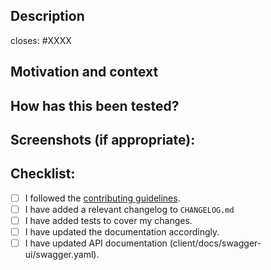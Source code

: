 <!--- Provide a general summary of your changes in the Title above -->

## Description
<!--- Describe your changes in detail -->
closes: #XXXX

## Motivation and context
<!--- Why is this change required? What problem does it solve? -->
<!--- If it fixes an open issue, please link to the issue here. -->

## How has this been tested?
<!--- Please describe in detail how you tested your changes. -->
<!--- Include details of your testing environment, and the tests you ran to -->
<!--- see how your change affects other areas of the code, etc. -->

## Screenshots (if appropriate):

## Checklist:
<!--- Go over all the following points, and put an `x` in all the boxes that apply. -->
<!--- If you're unsure about any of these, don't hesitate to ask. We're here to help! -->
- [ ] I followed the [contributing guidelines](./CONTRIBUTING.md).
- [ ] I have added a relevant changelog to `CHANGELOG.md`
- [ ] I have added tests to cover my changes.
- [ ] I have updated the documentation accordingly.
- [ ] I have updated API documentation (client/docs/swagger-ui/swagger.yaml).
